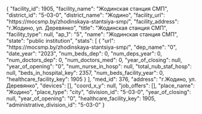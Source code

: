 {
    "facility_id": 1905,
    "facility_name": "Жодинская станция СМП",
    "district_id": "5-03-0",
    "district_name": "Жодино",
    "facility_url": "https:\/\/mocsmp.by\/zhodinskaya-stantsiya-smp\/",
    "facility_address": "г.Жодино, ул. Деревянко",
    "title": "Жодинская станция СМП",
    "facility_type": null,
    "ap_1": "5",
    "name": "Жодинская станция СМП",
    "state": "public institution",
    "stats": [
        {
            "url": "https:\/\/mocsmp.by\/zhodinskaya-stantsiya-smp\/",
            "dep_name": "0",
            "date_year": "2023",
            "num_beds_dep": 0,
            "num_deps_year": 0,
            "num_doctors_dep": 0,
            "num_doctors_med": 0,
            "year_of_closing": null,
            "year_of_opening": "0",
            "num_nurse_in_hosp": null,
            "total_nub_staf_hosp": null,
            "beds_in_hospital_key": 2357,
            "num_beds_facility_year": 0,
            "healthcare_facility_key": 1905
        }
    ],
    "med_id": 376,
    "address": "г.Жодино, ул. Деревянко",
    "devices": [],
    "coord_x_y": null,
    "job_offers": [],
    "place_name": "Жодино",
    "place_type": "city",
    "division_id": "5-03-0",
    "year_of_closing": null,
    "year_of_opening": "0",
    "healthcare_facility_key": 1905,
    "administrative_division_id": "5-03-0"
}